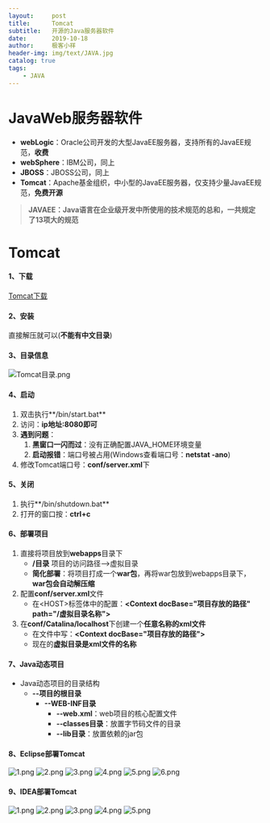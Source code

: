 ```yaml
---
layout:     post                   
title:      Tomcat
subtitle:   开源的Java服务器软件               
date:       2019-10-18               
author:     极客小祥                      
header-img: img/text/JAVA.jpg   
catalog: true              
tags:                                
    - JAVA
---
```


# JavaWeb服务器软件
* **webLogic**：Oracle公司开发的大型JavaEE服务器，支持所有的JavaEE规范，**收费**
* **webSphere**：IBM公司，同上
* **JBOSS**：JBOSS公司，同上
* **Tomcat**：Apache基金组织，中小型的JavaEE服务器，仅支持少量JavaEE规范，**免费开源**

> **JAVAEE：Java语言在企业级开发中所使用的技术规范的总和，一共规定了13项大的规范**

# Tomcat
#### 1、下载
[Tomcat下载](https://tomcat.apache.org/download-80.cgi)

#### 2、安装
直接解压就可以\(**不能有中文目录**\)

#### 3、目录信息
![Tomcat目录.png](https://i.loli.net/2019/10/19/X84ynheIqFr2Yis.png)

#### 4、启动
1. 双击执行**/bin/start.bat**
2. 访问：**ip地址:8080即可**
3. **遇到问题**：
    1. **黑窗口一闪而过**：没有正确配置JAVA_HOME环境变量
    2. **启动报错**：端口号被占用\(Windows查看端口号：**netstat -ano**\)
4. 修改Tomcat端口号：**conf/server.xml**下

#### 5、关闭
1. 执行**/bin/shutdown.bat**
2. 打开的窗口按：**ctrl+c**

#### 6、部署项目
1. 直接将项目放到**webapps**目录下
    * **/目录**  项目的访问路径-->虚拟目录
    * **简化部署**：将项目打成一个**war包**，再将war包放到webapps目录下，**war包会自动解压缩**
2. 配置**conf/server.xml**文件
    * 在\<HOST\>标签体中的配置：**\<Context docBase="项目存放的路径" path="/虚拟目录名称"\>**
3. 在**conf/Catalina/localhost**下创建一个**任意名称的xml文件**
    * 在文件中写：**\<Context docBase="项目存放的路径"\>**
    * 现在的**虚拟目录是xml文件的名称**

#### 7、Java动态项目
* Java动态项目的目录结构
    * **--项目的根目录**
        * **--WEB-INF目录**
            * **--web.xml**：web项目的核心配置文件
            * **--classes目录**：放置字节码文件的目录
            * **--lib目录**：放置依赖的jar包

#### 8、Eclipse部署Tomcat
![1.png](https://i.loli.net/2019/10/19/7BZMmJHcPjTbi9o.png)
![2.png](https://i.loli.net/2019/10/19/H8NrnGmDJVtS34w.png)
![3.png](https://i.loli.net/2019/10/19/sZBKJxcUSQLmneC.png)
![4.png](https://i.loli.net/2019/10/19/QHyYaECMq68kSVU.png)
![5.png](https://i.loli.net/2019/10/19/1kvXA75ZhCEtTor.png)
![6.png](https://i.loli.net/2019/10/19/y4HRYWetP92Gp1B.png)

#### 9、IDEA部署Tomcat
![1.png](https://i.loli.net/2019/10/19/InAvyj5E8gTqQru.png)
![2.png](https://i.loli.net/2019/10/19/yUaO5Ccbd4ptNoV.png)
![3.png](https://i.loli.net/2019/10/19/ervFkpaLboMVE8i.png)
![4.png](https://i.loli.net/2019/10/19/3OTUJlAvuNmzLf2.png)
![5.png](https://i.loli.net/2019/10/19/GIKJLmxpNTM1E9A.png)